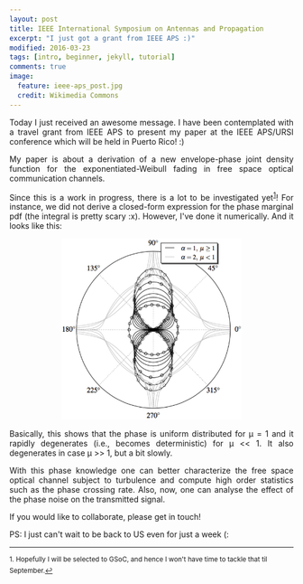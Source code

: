 ```yaml
---
layout: post
title: IEEE International Symposium on Antennas and Propagation 
excerpt: "I just got a grant from IEEE APS :)"
modified: 2016-03-23
tags: [intro, beginner, jekyll, tutorial]
comments: true
image:
  feature: ieee-aps_post.jpg
  credit: Wikimedia Commons
---
```

<p style='text-align: justify;'>
Today I just received an awesome message. I have been contemplated with a travel grant from IEEE APS to present my paper at the IEEE APS/URSI conference which will be held in Puerto Rico! :)
</p>

<p style='text-align: justify;'>
My paper is about a derivation of a new envelope-phase joint density function for the exponentiated-Weibull fading in free space optical communication channels.
</p>

<p style='text-align: justify;'>
Since this is a work in progress, there is a lot to be investigated yet<sup><a href="#fn1" id="ref1">1</a></sup>! For instance, we did not derive a closed-form expression for the phase marginal pdf (the integral is pretty scary :x). However, I've done it numerically. And it looks like this:
</p>

<center><img src="../images/phase_pdf.jpg" style="width:320px;height:320px;"></center>

<p style='text-align: justify;'>
Basically, this shows that the phase is uniform distributed for &#956 = 1 and it rapidly degenerates (i.e., becomes deterministic) for &#956 << 1. It also degenerates in case &#956 >> 1, but a bit slowly.
</p>

<p style='text-align: justify;'>
With this phase knowledge one can better characterize the free space optical channel subject to turbulence and compute high order statistics such as the phase crossing rate. Also, now, one can analyse the effect of the phase noise on the transmitted signal.
</p>

<p style='text-align: justify;'>
If you would like to collaborate, please get in touch!
</p>

<p style='text-align: justify;'>
PS: I just can't wait to be back to US even for just a week (:
</p>

<hr>
<sup id="fn1">1. Hopefully I will be selected to GSoC, and hence I won't have time to tackle that til September.<a href="#ref1" title="Jump back to footnote 1 in the text.">↩</a></sup>
